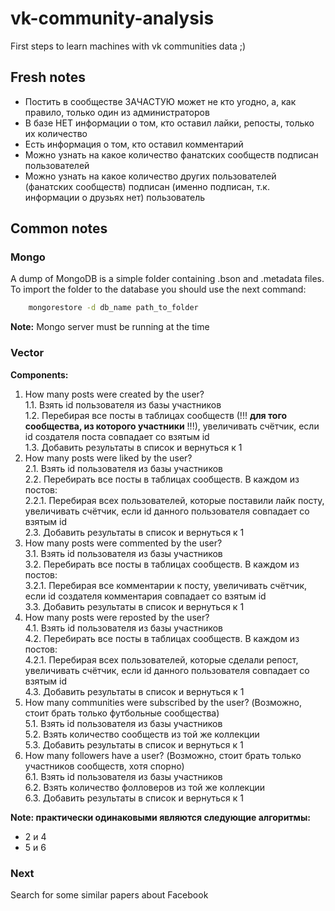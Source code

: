 # vk-community-analysis
First steps to learn machines with vk communities data ;)

## Fresh notes
- Постить в сообществе ЗАЧАСТУЮ может не кто угодно, а, как правило, только один из администраторов  
- В базе НЕТ информации о том, кто оставил лайки, репосты, только их количество
- Есть информация о том, кто оставил комментарий  
- Можно узнать на какое количество фанатских сообществ подписан пользователей  
- Можно узнать на какое количество других пользователей (фанатских сообществ) подписан (именно подписан, т.к. информации о друзьях нет) пользователь  

## Common notes
### Mongo
A dump of MongoDB is a simple folder containing .bson and .metadata files.
To import the folder to the database you should use the next command:
```bash
    mongorestore -d db_name path_to_folder
```
**Note:** Mongo server must be running at the time

### Vector
**Components:**   
1. How many posts were created by the user?  
    1.1. Взять id пользователя из базы участников  
    1.2. Перебирая все посты в таблицах сообществ (!!! **для того сообщества, из которого участники** !!!), увеличивать счётчик, если id создателя поста совпадает со взятым id  
    1.3. Добавить результаты в список и вернуться к 1  
2. How many posts were liked by the user?  
    2.1. Взять id пользователя из базы участников  
    2.2. Перебирать все посты в таблицах сообществ. В каждом из постов:  
        2.2.1. Перебирая всех пользователей, которые поставили лайк посту, увеличивать счётчик, если id данного пользователя совпадает со взятым id  
    2.3. Добавить результаты в список и вернуться к 1  
3. How many posts were commented by the user?  
    3.1. Взять id пользователя из базы участников  
    3.2. Перебирать все посты в таблицах сообществ. В каждом из постов:  
        3.2.1. Перебирая все комментарии к посту, увеличивать счётчик, если id создателя комментария совпадает со взятым id  
    3.3. Добавить результаты в список и вернуться к 1  
4. How many posts were reposted by the user?  
    4.1. Взять id пользователя из базы участников  
    4.2. Перебирать все посты в таблицах сообществ. В каждом из постов:  
        4.2.1. Перебирая всех пользователей, которые сделали репост, увеличивать счётчик, если id данного пользователя совпадает со взятым id  
    4.3. Добавить результаты в список и вернуться к 1  
5. How many communities were subscribed by the user? (Возможно, стоит брать только футбольные сообщества)  
    5.1. Взять id пользователя из базы участников  
    5.2. Взять количество сообществ из той же коллекции  
    5.3. Добавить результаты в список и вернуться к 1  
6. How many followers have a user? (Возможно, стоит брать только участников сообществ, хотя спорно)  
    6.1. Взять id пользователя из базы участников  
    6.2. Взять количество фолловеров из той же коллекции  
    6.3. Добавить результаты в список и вернуться к 1  

__**Note**: практически одинаковыми являются следующие алгоритмы:__
- 2 и 4
- 5 и 6

### Next
Search for some similar papers about Facebook 
